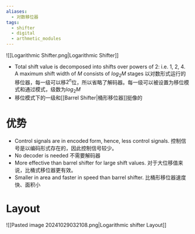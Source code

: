 ```yaml
---
aliases:
  - 对数移位器
tags:
  - shifter
  - digital
  - arthmetic_modules
---
```

![[Logarithmic Shifter.png|Logarithmic Shifter]]

- Total shift value is decomposed into shifts over powers of 2: i.e. 1, 2, 4. A maximum shift width of $M$ consists of $log_2M$ stages
  以对数形式运行的移位器，每一级可以移$2^n$位，所以省略了解码器。每一级可以被设置为移位模式和通过模式，级数为$log_2M$
- 移位模式下的一级和[[Barrel Shifter|桶形移位器]]挺像的

# 优势

- Control signals are in encoded form, hence, less control signals.
  控制信号是以编码形式存在的，因此控制信号较少。
- No decoder is needed
  不需要解码器
- More effective than barrel shifter for large shift values.
  对于大位移值来说，比桶式移位器更有效。
- Smaller in area and faster in speed than barrel shifter.
  比桶形移位器速度快、面积小

# Layout

![[Pasted image 20241029032108.png|Logarithmic shifter Layout]]